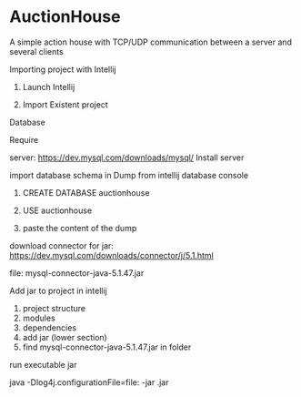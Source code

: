 # AuctionHouse
A simple action house with TCP/UDP communication between a server and several clients


Importing project with Intellij
1. Launch Intellij

2. Import Existent project

Database

Require

server: https://dev.mysql.com/downloads/mysql/
Install server

import database schema in Dump
from intellij database console

1. CREATE DATABASE auctionhouse

2. USE auctionhouse

3. paste the content of the dump


download connector for jar: https://dev.mysql.com/downloads/connector/j/5.1.html

file: mysql-connector-java-5.1.47.jar

Add jar to project in intellij

1. project structure
2. modules
3. dependencies
4. add jar (lower section)
5. find mysql-connector-java-5.1.47.jar in folder

run executable jar

java -Dlog4j.configurationFile=file:<LOG4J2 PROPERTIES PATH> -jar <NAME>.jar

